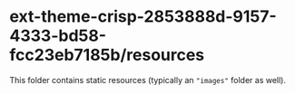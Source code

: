 # ext-theme-crisp-2853888d-9157-4333-bd58-fcc23eb7185b/resources

This folder contains static resources (typically an `"images"` folder as well).
